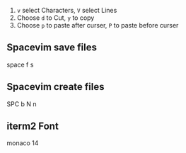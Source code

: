 1. `v` select Characters, `V` select Lines
2. Choose `d` to Cut, `y` to copy
3. Choose `p` to paste after curser, `P` to paste before curser

## Spacevim save files
space f s
## Spacevim create files
SPC b N n
## iterm2 Font
monaco 14
